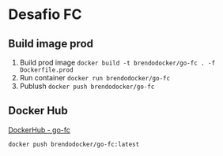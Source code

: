 # Desafio FC

## Build image prod

1. Build prod image `docker build -t brendodocker/go-fc . -f Dockerfile.prod`
2. Run container `docker run brendodocker/go-fc`
3. Publush `docker push brendodocker/go-fc`

## Docker Hub

[DockerHub - go-fc](https://hub.docker.com/repository/docker/brendodocker/go-fc)

`docker push brendodocker/go-fc:latest`
